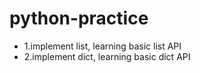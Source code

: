 python-practice
===============

* 1.implement list, learning basic list API
* 2.implement dict, learning basic dict API
